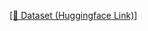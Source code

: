<a href="https://huggingface.co/datasets/lilbillbiscuit/biocoder_public">[📜 Dataset (Huggingface Link)]</a>
